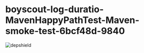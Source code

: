 # boyscout-log-duratio-MavenHappyPathTest-Maven-smoke-test-6bcf48d-9840

![depshield](https://dev1.dev.depshield.sonatype.org/badges/depshield-testing/boyscout-log-duratio-MavenHappyPathTest-Maven-smoke-test-6bcf48d-9840/depshield.svg)